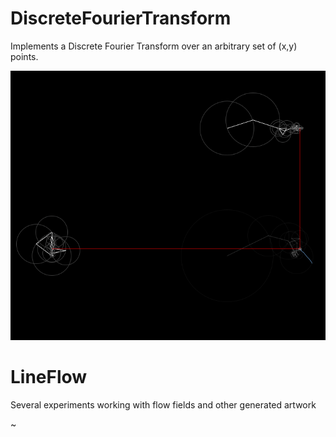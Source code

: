 # DiscreteFourierTransform

Implements a Discrete Fourier Transform over an arbitrary set of (x,y) points.

![](DiscreteFourierTransform/data/Four.gif)

# LineFlow
Several experiments working with flow fields and other generated artwork

~[](LineFlow/data/LFInteractive.mp4)

